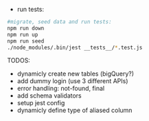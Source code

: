 - run tests:

```sh
#migrate, seed data and run tests:
npm run down
npm run up
npm run seed
./node_modules/.bin/jest __tests__/*.test.js
```

TODOS:

- dynamicly create new tables (bigQuery?)
- add dummy login (use 3 different APIs)
- error handling: not-found, final
- add schema validators
- setup jest config
- dynamicly define type of aliased column
